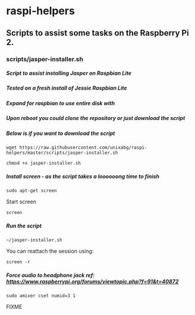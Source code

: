 # raspi-helpers
## Scripts to assist some tasks on the Raspberry Pi 2.

### scripts/jasper-installer.sh
##### Script to assist installing Jasper on Raspbian Lite
##### Tested on a fresh install of Jessie Raspbian Lite
##### Expand for raspbian to use entire disk with

##### Upon reboot you could clone the repository or just download the script
##### Below is if you want to download the script

`wget https://raw.githubusercontent.com/unixabg/raspi-helpers/master/scripts/jasper-installer.sh`

`chmod +x jasper-installer.sh`

##### Install screen - as the script takes a loooooong time to finish

`sudo apt-get screen`

Start screen

`screen`

##### Run the script

`~/jasper-installer.sh`

You can reattach the session using:

`screen -r`

##### Force audio to headphone jack ref: https://www.raspberrypi.org/forums/viewtopic.php?f=91&t=40872

`sudo amixer cset numid=3 1`

FIXME

